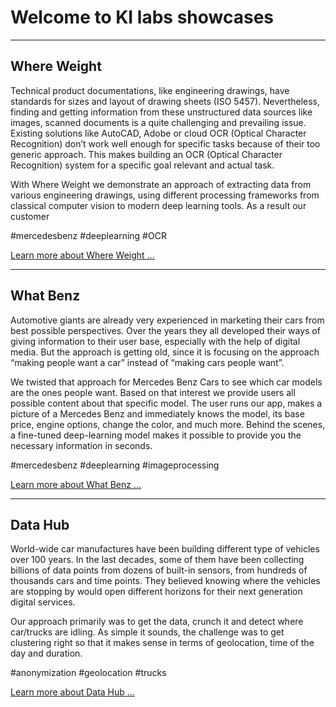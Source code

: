 # Welcome to KI labs showcases

---

## Where Weight

Technical product documentations, like engineering drawings, have standards for sizes and layout of drawing sheets (ISO 5457). Nevertheless, finding and getting information from these unstructured data sources like images, scanned documents is a quite challenging and prevailing issue. Existing solutions like AutoCAD, Adobe or cloud OCR (Optical Character Recognition) don’t work well enough for specific tasks because of their too generic approach. This makes building an OCR (Optical Character Recognition) system for a specific goal relevant and actual task.

With Where Weight we demonstrate an approach of extracting data from various engineering drawings, using different processing frameworks from classical computer vision to modern deep learning tools. As a result our customer 

\#mercedesbenz #deeplearning #OCR 

[Learn more about Where Weight ...](pages/ocr_poc.md)

---

## What Benz

Automotive giants are already very experienced in marketing their cars from best possible perspectives. Over the years they all developed their ways of giving information to their user base, especially with the help of digital media. But the approach is getting old, since it is focusing on the approach “making people want a car” instead of “making cars people want”.

We twisted that approach for Mercedes Benz Cars to see which car models are the ones people want. Based on that interest we provide users all possible content about that specific model. The user runs our app, makes a picture of a Mercedes Benz and immediately knows the model, its base price, engine options, change the color, and much more. Behind the scenes, a fine-tuned deep-learning model makes it possible to provide you the necessary information in seconds.

\#mercedesbenz #deeplearning #imageprocessing 

[Learn more about What Benz ...](pages/what_benz.md) 

---

## Data Hub

World-wide car manufactures have been building different type of vehicles over 100 years. In the last decades, some of them have been collecting billions of data points from dozens of built-in sensors, from hundreds of thousands cars and time points. They believed knowing where the vehicles are stopping by would open different horizons for their next generation digital services.

Our approach primarily was to get the data, crunch it and detect where car/trucks are idling. As simple it sounds, the challenge was to get clustering right so that it makes sense in terms of geolocation, time of the day and duration.

\#anonymization #geolocation #trucks


[Learn more about Data Hub ...](pages/tdh.md) 